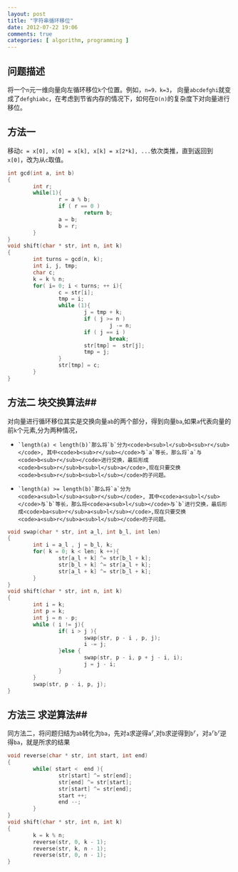 ```yaml
---
layout: post
title: "字符串循环移位"
date: 2012-07-22 19:06
comments: true
categories: [ algorithm, programming ]
---
```

## 问题描述 ##
将一个`n`元一维向量向左循环移位`k`个位置。例如，`n=9，k=3`， 向量`abcdefghi`就变成了`defghiabc`，在考虑到节省内存的情况下，如何在`O(n)`的复杂度下对向量进行移位。

## 方法一 ##
移动`c = x[0], x[0] = x[k], x[k] = x[2*k], ...`依次类推，直到返回到`x[0]`，改为从`c`取值。
<!-- more -->

``` c shift_zaji.c fist algorithm
int gcd(int a, int b)
{
        int r;
        while(1){
                r = a % b;
                if ( r == 0 )
                        return b;
                a = b;
                b = r;
        }
}
void shift(char * str, int n, int k)
{
        int turns = gcd(n, k);
        int i, j, tmp;
        char c;
        k = k % n;
        for( i= 0; i < turns; ++ i){
                c = str[i];
                tmp = i;
                while (1){
                        j = tmp + k;
                        if ( j >= n )
                                j -= n;
                        if ( j == i )
                                break;
                        str[tmp] =  str[j];
                        tmp = j;
                }       
                str[tmp] = c;
        }
}       
```

## 方法二  块交换算法##
对向量进行循环移位其实是交换向量`ab`的两个部分，得到向量`ba`,如果`a`代表向量的前`k`个元素,分为两种情况，

*     `length(a) < length(b)`那么将`b`分为<code>b<sub>l</sub>b<sub>r</sub></code>, 其中<code>b<sub>r</sub></code>与`a`等长，那么将`a`与<code>b<sub>r</sub></code>进行交换，最后形成<code>b<sub>r</sub>b<sub>l</sub>a</code>,现在只要交换<code>b<sub>r</sub>b<sub>l</sub></code>的子问题。
*     `length(a) >= length(b)`那么将`a`分为<code>a<sub>l</sub>a<sub>r</sub></code>, 其中<code>a<sub>l</sub></code>与`b`等长，那么将<code>a<sub>l</sub></code>与`b`进行交换，最后形成<code>ba<sub>r</sub>a<sub>l</sub></code>,现在只要交换<code>a<sub>r</sub>a<sub>l</sub></code>的子问题。

``` c shift_block_swap.c block swap algorithm
void swap(char * str, int a_l, int b_l, int len)
{
        int i = a_l , j = b_l, k;
        for( k = 0; k < len; k ++){
                str[a_l + k] ^= str[b_l + k]; 
                str[b_l + k] ^= str[a_l + k]; 
                str[a_l + k] ^= str[b_l + k]; 
        }   
}
void shift(char * str, int n, int k)
{
        int i = k;
        int p = k;
        int j = n - p;
        while ( i != j){ 
                if( i > j ){
                        swap(str, p - i , p, j); 
                        i -= j;
                }else {
                        swap(str, p - i, p + j - i, i); 
                        j = j - i;
                }   
        }   
        swap(str, p - i, p, j); 
}
```

## 方法三 求逆算法##
同方法二，将问题归结为`ab`转化为`ba`，先对`a`求逆得<code>a<sup>r</sup></code>,对`b`求逆得到<code>b<sup>r</sup></code>，对<code>a<sup>r</sup>b<sup>r</sup></code>逆得`ba`，就是所求的结果

``` c shift_reverse.c reverse algorithm
void reverse(char * str, int start, int end)
{
        while( start <  end ){
                str[start] ^= str[end];
                str[end] ^= str[start];
                str[start] ^= str[end];
                start ++; 
                end --; 
        }   
}
void shift(char * str, int n, int k)
{
        k = k % n;
        reverse(str, 0, k - 1); 
        reverse(str, k, n - 1); 
        reverse(str, 0, n - 1); 
}
```
